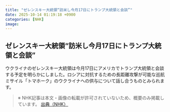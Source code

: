 ```yaml
---
title: "ゼレンスキー大統領“訪米し今月17日にトランプ大統領と会談”"
date: 2025-10-14 01:19:18 +0900
categories: [NHK]
image: 
---
```

## ゼレンスキー大統領“訪米し今月17日にトランプ大統領と会談”

ウクライナのゼレンスキー大統領は今月17日にアメリカでトランプ大統領と会談する予定を明らかにしました。ロシアに対抗するための長距離攻撃が可能な巡航ミサイル「トマホーク」のウクライナへの供与について話し合うものとみられます。

> ※ NHK記事は本文・画像の転載が許可されていないため、概要のみ掲載しています。
[出典（NHK）](http://www3.nhk.or.jp/news/html/20251014/k10014948721000.html)
